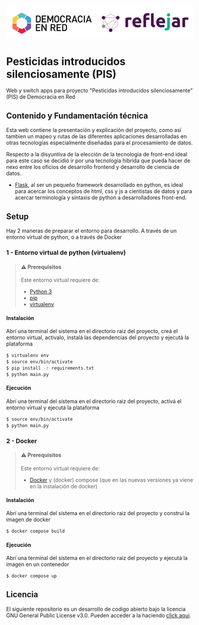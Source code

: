 ![Header](assets/img/ryder_isologotipos.png)

# Pesticidas introducidos silenciosamente (PIS)

Web y switch apps para proyecto "Pesticidas introducidos silenciosamente" (PIS) de Democracia en Red

## Contenido y Fundamentación técnica

Esta web contiene la presentación y explicación del proyecto, como así tambien un mapeo y rutas de las diferentes aplicaciones desarrolladas en otras tecnologías especialmente diseñadas para el procesamiento de datos.

Respecto a la disyuntiva de la elección de la tecnología de front-end ideal para este caso se decidió ir por una tecnología hibrida que pueda hacer de nexo entre los oficios de desarrollo frontend y desarrollo de ciencia de datos.

- [Flask](https://flask.palletsprojects.com/en/2.3.x/), al ser un pequeño framework desarrollado en python, es ideal para acercar los conceptos de html, css y js a cientistas de datos y para acercar terminología y sintaxis de python a desarrolladores front-end.

## Setup

Hay 2 maneras de preparar el entorno para desarrollo. A través de un entorno virtual de python, o a través de Docker

### 1 - Entorno virtual de python (virtualenv)

> #### ⚠️ Prerequisitos
> 
> Este entorno virtual requiere de:
> - [Python 3](https://www.python.org/)
> - [pip](https://www.pypi.org/)
> - [virtualenv](https://pypi.org/project/virtualenv/)

#### Instalación

Abrí una terminal del sistema en el directorio raiz del proyecto, creá el entorno virtual, activalo, instalá las dependencias del proyecto y ejecutá la plataforma

```bash
$ virtualenv env
$ source env/bin/activate
$ pip install -r requirements.txt
$ python main.py
```

#### Ejecución

Abrí una terminal del sistema en el directorio raiz del proyecto, activá el entorno virtual y ejecutá la plataforma


```bash
$ source env/bin/activate
$ python main.py
```

### 2 - Docker

> #### ⚠️ Prerequisitos
> 
> Este entorno virtual requiere de:
> - [Docker](https://docs.docker.com/engine/install/_) y (docker) compose (que en las nuevas versiones ya viene en la instalación de docker)

#### Instalación

Abrí una terminal del sistema en el directorio raiz del proyecto y construí la imagen de docker

```bash
$ docker compose build
```

#### Ejecución

Abrí una terminal del sistema en el directorio raiz del proyecto y ejecutá la imagen en un contenedor

```bash
$ docker compose up
```

## Licencia

El siguiente repositorio es un desarrollo de codigo abierto bajo la licencia GNU General Public License v3.0. Pueden acceder a la haciendo [click aqui](./LICENSE).

